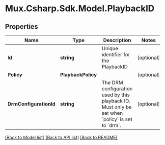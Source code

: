 # Mux.Csharp.Sdk.Model.PlaybackID

## Properties

Name | Type | Description | Notes
------------ | ------------- | ------------- | -------------
**Id** | **string** | Unique identifier for the PlaybackID | [optional] 
**Policy** | **PlaybackPolicy** |  | [optional] 
**DrmConfigurationId** | **string** | The DRM configuration used by this playback ID. Must only be set when &#x60;policy&#x60; is set to &#x60;drm&#x60;. | [optional] 

[[Back to Model list]](../README.md#documentation-for-models) [[Back to API list]](../README.md#documentation-for-api-endpoints) [[Back to README]](../README.md)


